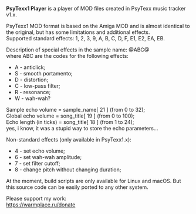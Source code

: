 **PsyTexx1 Player** is a player of MOD files created in PsyTexx music tracker v1.x.

PsyTexx1 MOD format is based on the Amiga MOD and is almost identical to the original, but has some limitations and additional effects.  
Supported standard effects: 1, 2, 3, 9, A, B, C, D, F, E1, E2, EA, EB.

Description of special effects in the sample name: @ABC@  
where ABC are the codes for the following effects:
* A - anticlick;
* S - smooth portamento;
* D - distortion;
* C - low-pass filter;
* R - resonance;
* W - wah-wah?

Sample echo volume = sample_name[ 21 ] (from 0 to 32);  
Global echo volume = song_title[ 19 ] (from 0 to 100);  
Echo length (in ticks) = song_title[ 18 ] (from 1 to 24);  
yes, i know, it was a stupid way to store the echo parameters...

Non-standard effects (only available in PsyTexx1.x):
* 4 - set echo volume;
* 6 - set wah-wah amplitude;
* 7 - set filter cutoff;
* 8 - сhange pitch without changing duration;

At the moment, build scripts are only available for Linux and macOS. But this source code can be easily ported to any other system.

Please support my work:  
https://warmplace.ru/donate
